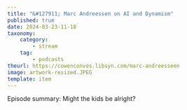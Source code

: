 ```yaml
---
title: "&#127911; Marc Andreessen on AI and Dynamism"
published: true
date: 2024-03-23-11-18
taxonomy:
    category:
        - stream
    tag:
        - podcasts
theurl: https://cowenconvos.libsyn.com/marc-andreesseen
image: artwork-resized.JPEG
template: item
---
```


Episode summary: Might the kids be alright?
